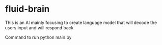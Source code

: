# fluid-brain

This is an AI mainly focusing to create language model that will decode the users input and will respond back.

Command to run
python main.py
